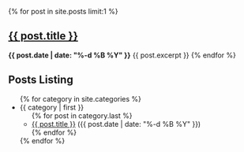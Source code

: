 {% for post in site.posts limit:1 %}
  <h2><a href="{{ post.url }}">{{ post.title }}</a></h2>
  <span><strong>{{ post.date | date: "%-d %B %Y" }}</strong></span>
  {{ post.excerpt }}
{% endfor %}

<br />
<h2>Posts Listing</h2>
<ul>
{% for category in site.categories %}
  <li><a name="{{ category | first }}">{{ category | first }}</a>
    <ul>
    {% for post in category.last %}
      <li>
        <a href="{{ post.url }}">{{ post.title }}</a> ({{ post.date | date: "%-d %B %Y" }})
      </li>
    {% endfor %}
    </ul>
  </li>
{% endfor %}
</ul>